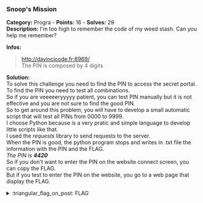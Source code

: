 ### Snoop's Mission
**Category:** Progra - **Points:** 16 - **Solves:** 29  
**Description:** I'm too high to remember the code of my weed stash. Can you help me remember?

**Infos:**
> http://davincicode.fr:6969/  
> The PIN is composed by 4 digits

**Solution:**  
To solve this challenge you need to find the PIN to access the secret portal.  
To find the PIN you need to test all combinations.  
So if you are veeeeeryyyyy patient, you can test PIN manually but it is not effective and you are not sure to find the good PIN.  
So to get around this problem, you will have to develop a small automatic script that will test all PINs from 0000 to 9999.  
I choose Python because is a very pratic and simple language to develop little scripts like that.  
I used the *requests* library to send requests to the server.  
When the PIN is good, the python program stops and writes in .txt file the information with the PIN and the FLAG.  
*The PIN is **4420***  
So if you don't want to enter the PIN on the website connect screen, you can copy the FLAG.  
But if you test to enter the PIN on the website, you go to a web page that display the FLAG.  

<details>
  <summary>:triangular_flag_on_post: FLAG</summary>

  ```
  DVC{bl4ze_1t}
  ```
</details>
